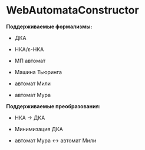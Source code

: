 # WebAutomataConstructor

**Поддерживаемые формализмы:**

- ДКА

- НКА/ε-НКА

- МП автомат

- Машина Тьюринга

- автомат Мили

- автомат Мура

**Поддерживаемые преобразования:**

 - НКА -> ДКА

 - Минимизация ДКА

 - автомат Мура <-> автомат Мили
